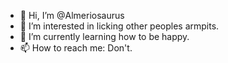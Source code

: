 - 👋 Hi, I’m @Almeriosaurus
- 👀 I’m interested in licking other peoples armpits.
- 🌱 I’m currently learning how to be happy.
- 📫 How to reach me: Don't.

<!---
Almeriosaurus/Almeriosaurus is a ✨ special ✨ repository because its `README.md` (this file) appears on your GitHub profile.
You can click the Preview link to take a look at your changes.
--->
